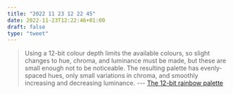 ```yaml
---
title: "2022 11 23 12 22 45"
date: 2022-11-23T12:22:46+01:00
draft: false
type: "tweet"
---
```

> Using a 12-bit colour depth limits the available colours, so slight changes to hue, chroma, and luminance must be made, but these are small enough not to be noticeable. The resulting palette has evenly-spaced hues, only small variations in chroma, and smoothly increasing and decreasing luminance. --- [The 12-bit rainbow palette](https://iamkate.com/data/12-bit-rainbow/)
